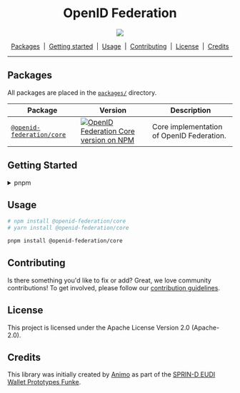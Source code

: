 <h1 align="center" ><b>OpenID Federation</b></h1>

<p align="center">
  <a href="https://typescriptlang.org">
    <img src="https://img.shields.io/badge/%3C%2F%3E-TypeScript-%230074c1.svg" />
  </a>
</p>

<p align="center">
  <a href="#packages">Packages</a> 
  &nbsp;|&nbsp;
  <a href="#getting-started">Getting started</a> 
  &nbsp;|&nbsp;
  <a href="#usage">Usage</a> 
  &nbsp;|&nbsp;
  <a href="#contributing">Contributing</a> 
  &nbsp;|&nbsp;
  <a href="#contributing">License</a> 
  &nbsp;|&nbsp;
  <a href="#credits">Credits</a> 
</p>

---

## Packages

All packages are placed in the [`packages/`](./packages) directory.

| Package                                      | Version                                                                                                                                             | Description                               |
| -------------------------------------------- | --------------------------------------------------------------------------------------------------------------------------------------------------- | ----------------------------------------- |
| [`@openid-federation/core`](./packages/core) | [![OpenID Federation Core version on NPM](https://img.shields.io/npm/v/@openid-federation/core)](https://npmjs.com/package/@openid-federation/core) | Core implementation of OpenID Federation. |

## Getting Started

<details>
<summary>pnpm</summary>

Install dependencies:

```sh
$ pnpm install
```

</details>

## Usage

```sh
# npm install @openid-federation/core
# yarn install @openid-federation/core

pnpm install @openid-federation/core
```

## Contributing

Is there something you'd like to fix or add? Great, we love community
contributions! To get involved, please follow our [contribution guidelines](./CONTRIBUTING.md).

## License

This project is licensed under the Apache License Version 2.0 (Apache-2.0).

## Credits

This library was initially created by [Animo](https://github.com) as part of the [SPRIN-D EUDI Wallet Prototypes Funke](https://www.sprind.org/en/impulses/challenges/eudi-wallet-prototypes).
